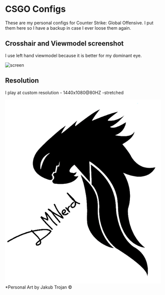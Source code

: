 # CSGO Configs

These are my personal configs for Counter Strike: Global Offensive. I put them here so I have a backup in case I ever loose them again.

## Crosshair and Viewmodel screenshot

I use left hand viewmodel because it is better for my dominant eye. 

![screen](https://i.imgur.com/bw5GrVd.jpg)

## Resolution

I play at custom resolution - 1440x1080@80HZ -stretched 

![Signature](https://github.com/DMNerd/CSGO_Configs/blob/master/DMNerd.png)
*Personal Art by Jakub Trojan ©